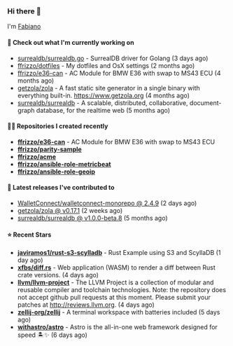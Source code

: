 ### Hi there 👋

I'm [Fabiano](https://ffrizzo.com)

#### 👷 Check out what I'm currently working on


- [surrealdb/surrealdb.go](https://github.com/surrealdb/surrealdb.go) - SurrealDB driver for Golang (3 days ago)
- [ffrizzo/dotfiles](https://github.com/ffrizzo/dotfiles) - My dotfiles and OsX settings (2 months ago)
- [ffrizzo/e36-can](https://github.com/ffrizzo/e36-can) - AC Module for BMW E36 with swap to MS43 ECU (4 months ago)
- [getzola/zola](https://github.com/getzola/zola) - A fast static site generator in a single binary with everything built-in. https://www.getzola.org (4 months ago)
- [surrealdb/surrealdb](https://github.com/surrealdb/surrealdb) - A scalable, distributed, collaborative, document-graph database, for the realtime web (5 months ago)

#### 👨‍💻 Repositories I created recently
- **[ffrizzo/e36-can](https://github.com/ffrizzo/e36-can)** - AC Module for BMW E36 with swap to MS43 ECU
- **[ffrizzo/parity-sample](https://github.com/ffrizzo/parity-sample)**
- **[ffrizzo/acme](https://github.com/ffrizzo/acme)**
- **[ffrizzo/ansible-role-metricbeat](https://github.com/ffrizzo/ansible-role-metricbeat)**
- **[ffrizzo/ansible-role-geoip](https://github.com/ffrizzo/ansible-role-geoip)**

#### 🚀 Latest releases I've contributed to


- [WalletConnect/walletconnect-monorepo @ 2.4.9](https://github.com/WalletConnect/walletconnect-monorepo/releases/tag/2.4.9) (2 days ago)
- [getzola/zola @ v0.17.1](https://github.com/getzola/zola/releases/tag/v0.17.1) (2 weeks ago)
- [surrealdb/surrealdb @ v1.0.0-beta.8](https://github.com/surrealdb/surrealdb/releases/tag/v1.0.0-beta.8) (5 months ago)

#### ⭐ Recent Stars


- **[javiramos1/rust-s3-scylladb](https://github.com/javiramos1/rust-s3-scylladb)** - Rust Example using S3 and ScyllaDB (1 day ago)
- **[xfbs/diff.rs](https://github.com/xfbs/diff.rs)** - Web application (WASM) to render a diff between Rust crate versions. (4 days ago)
- **[llvm/llvm-project](https://github.com/llvm/llvm-project)** - The LLVM Project is a collection of modular and reusable compiler and toolchain technologies. Note: the repository does not accept github pull requests at this moment. Please submit your patches at http://reviews.llvm.org. (4 days ago)
- **[zellij-org/zellij](https://github.com/zellij-org/zellij)** - A terminal workspace with batteries included (5 days ago)
- **[withastro/astro](https://github.com/withastro/astro)** - Astro is the all-in-one web framework designed for speed 🏝️✨ (6 days ago)
